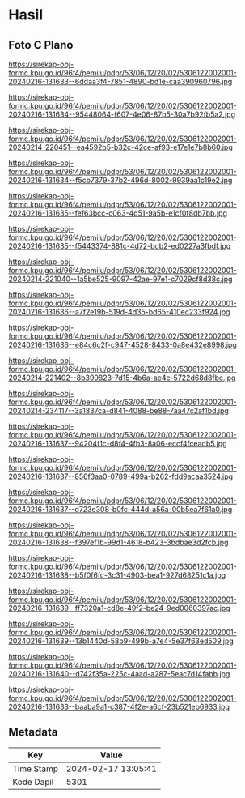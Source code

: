 # Hasil

## Foto C Plano

https://sirekap-obj-formc.kpu.go.id/96f4/pemilu/pdpr/53/06/12/20/02/5306122002001-20240216-131633--6ddaa3f4-7851-4890-bd1e-caa390960796.jpg

https://sirekap-obj-formc.kpu.go.id/96f4/pemilu/pdpr/53/06/12/20/02/5306122002001-20240216-131634--95448064-f607-4e06-87b5-30a7b92fb5a2.jpg

https://sirekap-obj-formc.kpu.go.id/96f4/pemilu/pdpr/53/06/12/20/02/5306122002001-20240214-220451--ea4592b5-b32c-42ce-af93-e17e1e7b8b60.jpg

https://sirekap-obj-formc.kpu.go.id/96f4/pemilu/pdpr/53/06/12/20/02/5306122002001-20240216-131634--f5cb7379-37b2-496d-8002-9939aa1c19e2.jpg

https://sirekap-obj-formc.kpu.go.id/96f4/pemilu/pdpr/53/06/12/20/02/5306122002001-20240216-131635--fef63bcc-c063-4d51-9a5b-e1cf0f8db7bb.jpg

https://sirekap-obj-formc.kpu.go.id/96f4/pemilu/pdpr/53/06/12/20/02/5306122002001-20240216-131635--f5443374-881c-4d72-bdb2-ed0227a3fbdf.jpg

https://sirekap-obj-formc.kpu.go.id/96f4/pemilu/pdpr/53/06/12/20/02/5306122002001-20240214-221040--1a5be525-9097-42ae-97e1-c7029cf8d38c.jpg

https://sirekap-obj-formc.kpu.go.id/96f4/pemilu/pdpr/53/06/12/20/02/5306122002001-20240216-131636--a7f2e19b-519d-4d35-bd65-410ec233f924.jpg

https://sirekap-obj-formc.kpu.go.id/96f4/pemilu/pdpr/53/06/12/20/02/5306122002001-20240216-131636--e84c6c2f-c947-4528-8433-0a8e432e8998.jpg

https://sirekap-obj-formc.kpu.go.id/96f4/pemilu/pdpr/53/06/12/20/02/5306122002001-20240214-221402--8b399823-7d15-4b6a-ae4e-5722d68d8fbc.jpg

https://sirekap-obj-formc.kpu.go.id/96f4/pemilu/pdpr/53/06/12/20/02/5306122002001-20240214-234117--3a1837ca-d841-4088-be88-7aa47c2af1bd.jpg

https://sirekap-obj-formc.kpu.go.id/96f4/pemilu/pdpr/53/06/12/20/02/5306122002001-20240216-131637--94204f1c-d8f4-4fb3-8a06-eccf4fceadb5.jpg

https://sirekap-obj-formc.kpu.go.id/96f4/pemilu/pdpr/53/06/12/20/02/5306122002001-20240216-131637--856f3aa0-0789-499a-b262-fdd9acaa3524.jpg

https://sirekap-obj-formc.kpu.go.id/96f4/pemilu/pdpr/53/06/12/20/02/5306122002001-20240216-131637--d723e308-b0fc-444d-a56a-00b5ea7f61a0.jpg

https://sirekap-obj-formc.kpu.go.id/96f4/pemilu/pdpr/53/06/12/20/02/5306122002001-20240216-131638--f397ef1b-99d1-4618-b423-3bdbae3d2fcb.jpg

https://sirekap-obj-formc.kpu.go.id/96f4/pemilu/pdpr/53/06/12/20/02/5306122002001-20240216-131638--b5f0f6fc-3c31-4903-bea1-927d68251c1a.jpg

https://sirekap-obj-formc.kpu.go.id/96f4/pemilu/pdpr/53/06/12/20/02/5306122002001-20240216-131639--ff7320a1-cd8e-49f2-be24-9ed0060397ac.jpg

https://sirekap-obj-formc.kpu.go.id/96f4/pemilu/pdpr/53/06/12/20/02/5306122002001-20240216-131639--13b1440d-58b9-499b-a7e4-5e37f63ed509.jpg

https://sirekap-obj-formc.kpu.go.id/96f4/pemilu/pdpr/53/06/12/20/02/5306122002001-20240216-131640--d742f35a-225c-4aad-a287-5eac7d14fabb.jpg

https://sirekap-obj-formc.kpu.go.id/96f4/pemilu/pdpr/53/06/12/20/02/5306122002001-20240216-131633--baaba9a1-c387-4f2e-a6cf-23b521eb6933.jpg


## Metadata

| Key        | Value               |
| ---------- | ------------------- |
| Time Stamp | 2024-02-17 13:05:41 |
| Kode Dapil | 5301                |



